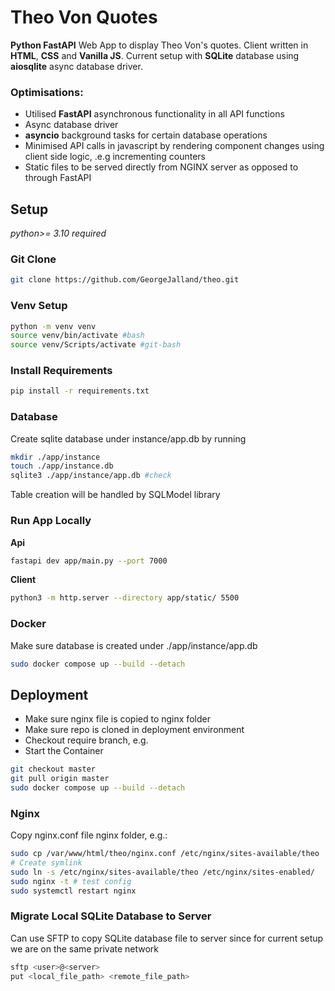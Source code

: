 # Theo Von Quotes
**Python FastAPI** Web App to display Theo Von's quotes. Client written in **HTML**, **CSS** and **Vanilla JS**. Current setup with **SQLite** database using **aiosqlite** async database driver.

### Optimisations:
- Utilised **FastAPI** asynchronous functionality in all API functions
- Async database driver
- **asyncio** background tasks for certain database operations
- Minimised API calls in javascript by rendering component changes using client side logic, .e.g incrementing counters
- Static files to be served directly from NGINX server as opposed to through FastAPI

## Setup
*python>= 3.10 required*

### Git Clone

```bash
git clone https://github.com/GeorgeJalland/theo.git
```
### Venv Setup

```bash
python -m venv venv
source venv/bin/activate #bash
source venv/Scripts/activate #git-bash
```
### Install Requirements
```bash
pip install -r requirements.txt
```

### Database
Create sqlite database under instance/app.db by running
```bash
mkdir ./app/instance
touch ./app/instance.db
sqlite3 ./app/instance/app.db #check
```

Table creation will be handled by SQLModel library

### Run App Locally

**Api**
```bash
fastapi dev app/main.py --port 7000
```

**Client**
```bash
python3 -m http.server --directory app/static/ 5500
```

### Docker

Make sure database is created under ./app/instance/app.db

```bash
sudo docker compose up --build --detach
```

## Deployment

 - Make sure nginx file is copied to nginx folder
 - Make sure repo is cloned in deployment environment
 - Checkout require branch, e.g.
 - Start the Container

```bash
git checkout master
git pull origin master
sudo docker compose up --build --detach
```

### Nginx

Copy nginx.conf file nginx folder, e.g.:
```bash
sudo cp /var/www/html/theo/nginx.conf /etc/nginx/sites-available/theo
# Create symlink
sudo ln -s /etc/nginx/sites-available/theo /etc/nginx/sites-enabled/
sudo nginx -t # test config
sudo systemctl restart nginx
```
### Migrate Local SQLite Database to Server

Can use SFTP to copy SQLite database file to server since for current setup we are on the same private network

```powershell
sftp <user>@<server>
put <local_file_path> <remote_file_path>
```